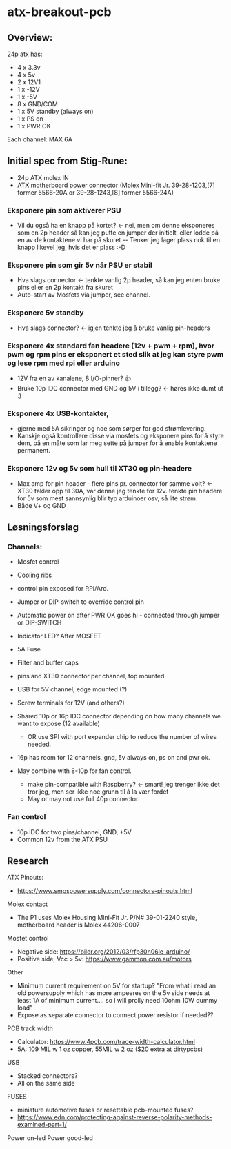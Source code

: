 # atx-breakout-pcb

## Overview:
24p atx has:
- 4 x 3.3v
- 4 x 5v
- 2 x 12V1
- 1 x -12V
- 1 x -5V
- 8 x GND/COM
- 1 x 5V standby (always on)
- 1 x PS on
- 1 x PWR OK

Each channel: MAX 6A

## Initial spec from Stig-Rune:
- 24p ATX molex IN
- ATX motherboard power connector (Molex Mini-fit Jr. 39-28-1203,[7] former 5566-20A or 39-28-1243,[8] former 5566-24A)

### Eksponere pin som aktiverer PSU
- Vil du også ha en knapp på kortet? 
  <- nei, men om denne eksponeres som en 2p header så kan jeg putte en jumper der initielt, eller lodde på en av de kontaktene vi har på skuret
  -- Tenker jeg lager plass nok til en knapp likevel jeg, hvis det er plass :-D

### Eksponere pin som gir 5v når PSU er stabil
- Hva slags connector <- tenkte vanlig 2p header, så kan jeg enten bruke pins eller en 2p kontakt fra skuret
- Auto-start av Mosfets via jumper, see channel.

### Eksponere 5v standby
- Hva slags connector? <- igjen tenkte jeg å bruke vanlig pin-headers

### Eksponere 4x standard fan headere (12v + pwm + rpm), hvor pwm og rpm pins er eksponert et sted slik at jeg kan styre pwm og lese rpm med rpi eller arduino
- 12V fra en av kanalene, 8 I/O-pinner?  :+1:
- Bruke 10p IDC connector med GND og 5V i tillegg? <- høres ikke dumt ut :)

### Eksponere 4x USB-kontakter, 
- gjerne med 5A sikringer og noe som sørger for god strømlevering. 
- Kanskje også kontrollere disse via mosfets og eksponere pins for å styre dem, på en måte som lar meg sette på jumper for å enable kontaktene permanent.

### Eksponere 12v og 5v som hull til XT30 og pin-headere
- Max amp for pin header - flere pins pr. connector for samme volt? <- XT30 takler opp til 30A, var denne jeg tenkte for 12v. tenkte pin headere for 5v som mest sannsynlig blir typ arduinoer osv, så lite strøm.
- Både V+ og GND


## Løsningsforslag

### Channels:
- Mosfet control
- Cooling ribs
- control pin exposed for RPI/Ard.
- Jumper or DIP-switch to override control pin
- Automatic power on after PWR OK goes hi - connected through jumper or DIP-SWITCH 
- Indicator LED? After MOSFET
- 5A Fuse
- Filter and buffer caps
- pins and XT30 connector per channel, top mounted
- USB for 5V channel, edge mounted (?)
- Screw terminals for 12V (and others?)

- Shared 10p or 16p IDC connector depending on how many channels we want to expose (12 available)
	- OR use SPI with port expander chip to reduce the number of wires needed.
- 16p has room for 12 channels, gnd, 5v always on, ps on and pwr ok.
- May combine with 8-10p for fan control.
	- make pin-compatible with Raspberry? <- smart! jeg trenger ikke det tror jeg, men ser ikke noe grunn til å la vær fordet
	- May or may not use full 40p connector.

### Fan control
- 10p IDC for two pins/channel, GND, +5V
- Common 12v from the ATX PSU

## Research

ATX Pinouts:
- https://www.smpspowersupply.com/connectors-pinouts.html

Molex contact
- The P1 uses Molex Housing Mini-Fit Jr. P/N# 39-01-2240 style, motherboard header is Molex 44206-0007

Mosfet control
- Negative side: https://bildr.org/2012/03/rfp30n06le-arduino/
- Positive side, Vcc > 5v: https://www.gammon.com.au/motors

Other
- Minimum current requirement on 5V for startup? "From what i read an old powersupply which has more ampeeres on 
  the 5v side needs at least 1A of minimum current.... so i will prolly need 10ohm 10W dummy load"
- Expose as separate connector to connect power resistor if needed??

PCB track width
- Calculator: https://www.4pcb.com/trace-width-calculator.html
- 5A: 109 MIL w 1 oz copper, 55MIL w 2 oz ($20 extra at dirtypcbs)

USB
- Stacked connectors?
- All on the same side

FUSES
- miniature automotive fuses or resettable pcb-mounted fuses?
- https://www.edn.com/protecting-against-reverse-polarity-methods-examined-part-1/

Power on-led
Power good-led
